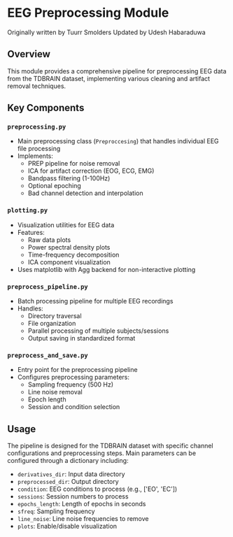 # EEG Preprocessing Module

Originally written by Tuurr Smolders 
Updated by Udesh Habaraduwa 

## Overview
This module provides a comprehensive pipeline for preprocessing EEG data from the TDBRAIN dataset, implementing various cleaning and artifact removal techniques.

## Key Components

### `preprocessing.py`
- Main preprocessing class (`Preproccesing`) that handles individual EEG file processing
- Implements:
  - PREP pipeline for noise removal
  - ICA for artifact correction (EOG, ECG, EMG)
  - Bandpass filtering (1-100Hz)
  - Optional epoching
  - Bad channel detection and interpolation

### `plotting.py`
- Visualization utilities for EEG data
- Features:
  - Raw data plots
  - Power spectral density plots
  - Time-frequency decomposition
  - ICA component visualization
- Uses matplotlib with Agg backend for non-interactive plotting

### `preprocess_pipeline.py`
- Batch processing pipeline for multiple EEG recordings
- Handles:
  - Directory traversal
  - File organization
  - Parallel processing of multiple subjects/sessions
  - Output saving in standardized format

### `preprocess_and_save.py`
- Entry point for the preprocessing pipeline
- Configures preprocessing parameters:
  - Sampling frequency (500 Hz)
  - Line noise removal
  - Epoch length
  - Session and condition selection

## Usage
The pipeline is designed for the TDBRAIN dataset with specific channel configurations and preprocessing steps. Main parameters can be configured through a dictionary including:
- `derivatives_dir`: Input data directory
- `preprocessed_dir`: Output directory
- `condition`: EEG conditions to process (e.g., ['EO', 'EC'])
- `sessions`: Session numbers to process
- `epochs_length`: Length of epochs in seconds
- `sfreq`: Sampling frequency
- `line_noise`: Line noise frequencies to remove
- `plots`: Enable/disable visualization
